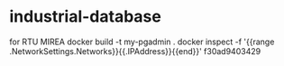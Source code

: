 # industrial-database
for RTU MIREA
docker build -t my-pgadmin .
docker inspect -f '{{range .NetworkSettings.Networks}}{{.IPAddress}}{{end}}' f30ad9403429